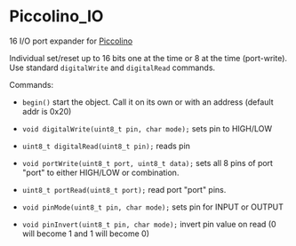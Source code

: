 # Piccolino_IO
16 I/O port expander for [Piccolino](http://www.piccolino.rocks/)

Individual set/reset up to 16 bits one at the time or 8 at the time (port-write). Use standard `digitalWrite` and `digitalRead` commands.

Commands:

- `begin()`
  start the object. Call it on its own or with an address (default addr is 0x20)
  
- `void digitalWrite(uint8_t pin, char mode);`
  sets pin to HIGH/LOW
  
- `uint8_t digitalRead(uint8_t pin);`
  reads pin
  
- `void portWrite(uint8_t port, uint8_t data);`
  sets all 8 pins of port "port" to either HIGH/LOW or combination.
  
- `uint8_t portRead(uint8_t port);`
  read port "port" pins.
  
- `void pinMode(uint8_t pin, char mode);`
  sets pin for INPUT or OUTPUT
  
- `void pinInvert(uint8_t pin, char mode);`
  invert pin value on read (0 will become 1 and 1 will become 0)
  